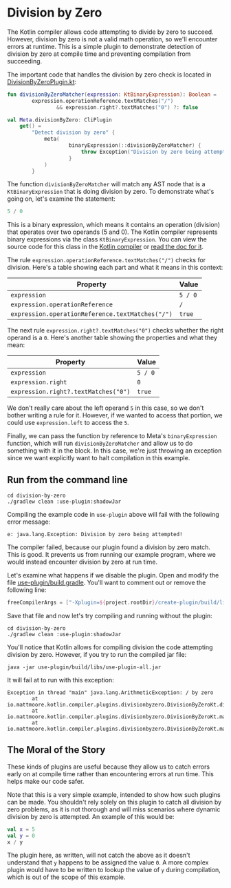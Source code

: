 # Division by Zero

The Kotlin compiler allows code attempting to divide by zero to succeed. However, division by zero is not a valid math operation, so we'll encounter errors at runtime. This is a simple plugin to demonstrate detection of division by zero at compile time and preventing compilation from succeeding.

The important code that handles the division by zero check is located in [DivisionByZeroPlugin.kt](create-plugin/src/main/kotlin/io/mattmoore/kotlin/compiler/plugins/divisionbyzero/DivisionByZeroPlugin.kt):

```kotlin
fun divisionByZeroMatcher(expression: KtBinaryExpression): Boolean =
        expression.operationReference.textMatches("/")
                && expression.right?.textMatches("0") ?: false

val Meta.divisionByZero: CliPlugin
    get() =
        "Detect division by zero" {
            meta(
                    binaryExpression(::divisionByZeroMatcher) {
                        throw Exception("Division by zero being attempted!")
                    }
            )
        }
```

The function `divisionByZeroMatcher` will match any AST node that is a `KtBinaryExpression` that is doing division by zero. To demonstrate what's going on, let's examine the statement:

```kotlin
5 / 0
```

This is a binary expression, which means it contains an operation (division) that operates over two operands (5 and 0). The Kotlin compiler represents binary expressions via the class `KtBinaryExpression`. You can view the source code for this class in the [Kotlin compiler](https://github.com/JetBrains/kotlin/blob/master/compiler/psi/src/org/jetbrains/kotlin/psi/KtBinaryExpression.java) or [read the doc for it](https://javadoc.io/static/org.jetbrains.kotlin/kotlin-compiler/1.0.4/org/jetbrains/kotlin/psi/KtBinaryExpression.html).

The rule `expression.operationReference.textMatches("/")` checks for division. Here's a table showing each part and what it means in this context:

|Property                                        |Value  |
|------------------------------------------------|-------|
|`expression`                                    |`5 / 0`|
|`expression.operationReference`                 |`/`    |
|`expression.operationReference.textMatches("/")`|`true` |

The next rule `expression.right?.textMatches("0")` checks whether the right operand is a `0`. Here's another table showing the properties and what they mean:

|Property                            |Value  |
|------------------------------------|-------|
|`expression`                        |`5 / 0`|
|`expression.right`                  |`0    `|
|`expression.right?.textMatches("0")`|`true` |

We don't really care about the left operand `5` in this case, so we don't bother writing a rule for it. However, if we wanted to access that portion, we could use `expression.left` to access the `5`.

Finally, we can pass the function by reference to Meta's `binaryExpression` function, which will run `divisionByZeroMatcher` and allow us to do something with it in the block. In this case, we're just throwing an exception since we want explicitly want to halt compilation in this example.

## Run from the command line

```shell
cd division-by-zero
./gradlew clean :use-plugin:shadowJar
```

Compiling the example code in `use-plugin` above will fail with the following error message:

```shell
e: java.lang.Exception: Division by zero being attempted!
```

The compiler failed, because our plugin found a division by zero match. This is good. It prevents us from running our example program, where we would instead encounter division by zero at run time.

Let's examine what happens if we disable the plugin. Open and modify the file [use-plugin/build.gradle](use-plugin/build.gradle). You'll want to comment out or remove the following line:

```gradle
freeCompilerArgs = ["-Xplugin=${project.rootDir}/create-plugin/build/libs/create-plugin-all.jar"]
```

Save that file and now let's try compiling and running without the plugin:

```shell
cd division-by-zero
./gradlew clean :use-plugin:shadowJar
```

You'll notice that Kotlin allows for compiling division the code attempting division by zero. However, if you try to run the compiled jar file:

```shell
java -jar use-plugin/build/libs/use-plugin-all.jar
```

It will fail at to run with this exception:

```shell
Exception in thread "main" java.lang.ArithmeticException: / by zero
        at io.mattmoore.kotlin.compiler.plugins.divisionbyzero.DivisionByZeroKt.divByZero(DivisionByZero.kt:5)
        at io.mattmoore.kotlin.compiler.plugins.divisionbyzero.DivisionByZeroKt.main(DivisionByZero.kt:8)
        at io.mattmoore.kotlin.compiler.plugins.divisionbyzero.DivisionByZeroKt.main(DivisionByZero.kt)
```

## The Moral of the Story

These kinds of plugins are useful because they allow us to catch errors early on at compile time rather than encountering errors at run time. This helps make our code safer.

Note that this is a very simple example, intended to show how such plugins can be made. You shouldn't rely solely on this plugin to catch all division by zero problems, as it is not thorough and will miss scenarios where dynamic division by zero is attempted. An example of this would be:

```kotlin
val x = 5
val y = 0
x / y
```

The plugin here, as written, will not catch the above as it doesn't understand that `y` happens to be assigned the value `0`. A more complex plugin would have to be written to lookup the value of `y` during compilation, which is out of the scope of this example.
